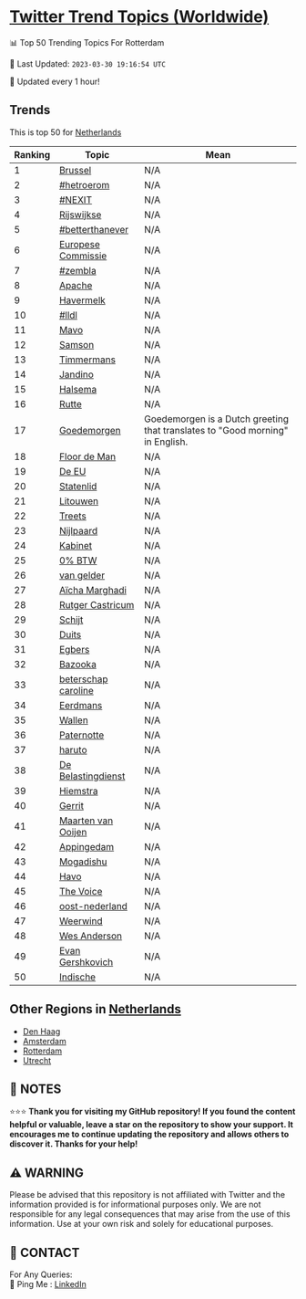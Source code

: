 [Twitter Trend Topics (Worldwide)](https://github.com/ErcinDedeoglu/Twitter-Trend-Topics)
==========


📊 Top 50 Trending Topics For Rotterdam

📆 Last Updated: `2023-03-30 19:16:54 UTC`

🔧 Updated every 1 hour!


## Trends

This is top 50 for [Netherlands](</Netherlands>)

| Ranking | Topic | Mean |
| ------- | ------------ | ------------ |
| 1 | [Brussel](http://twitter.com/search?q=Brussel) | N/A |
| 2 | [#hetroerom](http://twitter.com/search?q=%23hetroerom) | N/A |
| 3 | [#NEXIT](http://twitter.com/search?q=%23NEXIT) | N/A |
| 4 | [Rijswijkse](http://twitter.com/search?q=Rijswijkse) | N/A |
| 5 | [#betterthanever](http://twitter.com/search?q=%23betterthanever) | N/A |
| 6 | [Europese Commissie](http://twitter.com/search?q=Europese+Commissie) | N/A |
| 7 | [#zembla](http://twitter.com/search?q=%23zembla) | N/A |
| 8 | [Apache](http://twitter.com/search?q=Apache) | N/A |
| 9 | [Havermelk](http://twitter.com/search?q=Havermelk) | N/A |
| 10 | [#lldl](http://twitter.com/search?q=%23lldl) | N/A |
| 11 | [Mavo](http://twitter.com/search?q=Mavo) | N/A |
| 12 | [Samson](http://twitter.com/search?q=Samson) | N/A |
| 13 | [Timmermans](http://twitter.com/search?q=Timmermans) | N/A |
| 14 | [Jandino](http://twitter.com/search?q=Jandino) | N/A |
| 15 | [Halsema](http://twitter.com/search?q=Halsema) | N/A |
| 16 | [Rutte](http://twitter.com/search?q=Rutte) | N/A |
| 17 | [Goedemorgen](http://twitter.com/search?q=Goedemorgen) | Goedemorgen is a Dutch greeting that translates to "Good morning" in English. |
| 18 | [Floor de Man](http://twitter.com/search?q=Floor+de+Man) | N/A |
| 19 | [De EU](http://twitter.com/search?q=De+EU) | N/A |
| 20 | [Statenlid](http://twitter.com/search?q=Statenlid) | N/A |
| 21 | [Litouwen](http://twitter.com/search?q=Litouwen) | N/A |
| 22 | [Treets](http://twitter.com/search?q=Treets) | N/A |
| 23 | [Nijlpaard](http://twitter.com/search?q=Nijlpaard) | N/A |
| 24 | [Kabinet](http://twitter.com/search?q=Kabinet) | N/A |
| 25 | [0% BTW](http://twitter.com/search?q=0%25+BTW) | N/A |
| 26 | [van gelder](http://twitter.com/search?q=van+gelder) | N/A |
| 27 | [Aïcha Marghadi](http://twitter.com/search?q=A%c3%afcha+Marghadi) | N/A |
| 28 | [Rutger Castricum](http://twitter.com/search?q=Rutger+Castricum) | N/A |
| 29 | [Schijt](http://twitter.com/search?q=Schijt) | N/A |
| 30 | [Duits](http://twitter.com/search?q=Duits) | N/A |
| 31 | [Egbers](http://twitter.com/search?q=Egbers) | N/A |
| 32 | [Bazooka](http://twitter.com/search?q=Bazooka) | N/A |
| 33 | [beterschap caroline](http://twitter.com/search?q=beterschap+caroline) | N/A |
| 34 | [Eerdmans](http://twitter.com/search?q=Eerdmans) | N/A |
| 35 | [Wallen](http://twitter.com/search?q=Wallen) | N/A |
| 36 | [Paternotte](http://twitter.com/search?q=Paternotte) | N/A |
| 37 | [haruto](http://twitter.com/search?q=haruto) | N/A |
| 38 | [De Belastingdienst](http://twitter.com/search?q=De+Belastingdienst) | N/A |
| 39 | [Hiemstra](http://twitter.com/search?q=Hiemstra) | N/A |
| 40 | [Gerrit](http://twitter.com/search?q=Gerrit) | N/A |
| 41 | [Maarten van Ooijen](http://twitter.com/search?q=Maarten+van+Ooijen) | N/A |
| 42 | [Appingedam](http://twitter.com/search?q=Appingedam) | N/A |
| 43 | [Mogadishu](http://twitter.com/search?q=Mogadishu) | N/A |
| 44 | [Havo](http://twitter.com/search?q=Havo) | N/A |
| 45 | [The Voice](http://twitter.com/search?q=The+Voice) | N/A |
| 46 | [oost-nederland](http://twitter.com/search?q=oost-nederland) | N/A |
| 47 | [Weerwind](http://twitter.com/search?q=Weerwind) | N/A |
| 48 | [Wes Anderson](http://twitter.com/search?q=Wes+Anderson) | N/A |
| 49 | [Evan Gershkovich](http://twitter.com/search?q=Evan+Gershkovich) | N/A |
| 50 | [Indische](http://twitter.com/search?q=Indische) | N/A |



## Other Regions in [Netherlands](</Netherlands>)

* [Den Haag](</Netherlands/Den Haag.md>)
* [Amsterdam](</Netherlands/Amsterdam.md>)
* [Rotterdam](</Netherlands/Rotterdam.md>)
* [Utrecht](</Netherlands/Utrecht.md>)



## 📝 NOTES

⭐⭐⭐ **Thank you for visiting my GitHub repository! If you found the content helpful or valuable, leave a star on the repository to show your support. It encourages me to continue updating the repository and allows others to discover it. Thanks for your help!**


## ⚠️ WARNING

Please be advised that this repository is not affiliated with Twitter and the information provided is for informational purposes only. We are not responsible for any legal consequences that may arise from the use of this information. Use at your own risk and solely for educational purposes.


## 📨 CONTACT

 For Any Queries:  
            🏓 Ping Me : [LinkedIn](https://www.linkedin.com/in/ercindedeoglu/)
